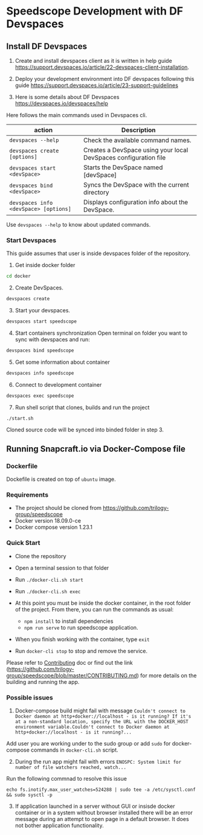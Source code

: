 # Speedscope Development with DF Devspaces

## Install DF Devspaces

1. Create and install devspaces client as it is written in help guide https://support.devspaces.io/article/22-devspaces-client-installation.

2. Deploy your development environment into DF devspaces following this guide https://support.devspaces.io/article/23-support-guidelines 

3. Here is some details about DF Devspaces https://devspaces.io/devspaces/help

Here follows the main commands used in Devspaces cli. 

|action   |Description                                                                                   |
|---------|----------------------------------------------------------------------------------------------|
|`devspaces --help`                    |Check the available command names.                               |
|`devspaces create [options]`          |Creates a DevSpace using your local DevSpaces configuration file |
|`devspaces start <devSpace>`          |Starts the DevSpace named \[devSpace\]                           |
|`devspaces bind <devSpace>`           |Syncs the DevSpace with the current directory                    |
|`devspaces info <devSpace> [options]` |Displays configuration info about the DevSpace.                  |

Use `devspaces --help` to know about updated commands.


### Start Devspaces 

This guide assumes that user is inside devspaces folder of the repository.

1. Get inside docker folder

```bash
cd docker
```

2.  Create DevSpaces.

```bash
devspaces create
```

3. Start your devspaces.
```bash
devspaces start speedscope
```

4. Start containers synchronization
Open terminal on folder you want to sync with devspaces and run:

```bash
devspaces bind speedscope
```
5. Get some information about container 

```bash
devspaces info speedscope
```

6. Connect to development container

```bash
devspaces exec speedscope
```

7. Run shell script that clones, builds and run the project

```bash
./start.sh
```

Cloned source code will be synced into binded folder in step 3.


## Running Snapcraft.io via Docker-Compose file

### Dockerfile
 Dockefile is created on top of `ubuntu` image.
 
### Requirements
 - The project should be cloned from https://github.com/trilogy-group/speedscope
 - Docker version 18.09.0-ce
 - Docker compose version 1.23.1
  
### Quick Start
- Clone the repository
- Open a terminal session to that folder
- Run `./docker-cli.sh start`
- Run `./docker-cli.sh exec`
- At this point you must be inside the docker container, in the root folder of the project. From there, you can run the commands as usual:	
	- `npm install` to install dependencies
    - `npm run serve` to run speedscope application.
	
- When you finish working with the container, type `exit`
- Run `docker-cli stop` to stop and remove the service.
 
 Please refer to [Contributing](../CONTRIBUTING.md) doc or find out the link (https://github.com/trilogy-group/speedscope/blob/master/CONTRIBUTING.md) for more details on the building and running the app.

### Possible issues
 1. Docker-compose build might fail with message
```Couldn't connect to Docker daemon at http+docker://localhost - is it running? If it's at a non-standard location, specify the URL with the DOCKER_HOST environment variable.Couldn't connect to Docker daemon at http+docker://localhost - is it running?...```

Add user you are working under to the sudo group or add `sudo` for docker-compose commands in `docker-cli.sh` script.

 2. During the run app might fail with errors 
```ENOSPC: System limit for number of file watchers reached, watch...```

Run the following commnad to resolve this issue

```echo fs.inotify.max_user_watches=524288 | sudo tee -a /etc/sysctl.conf && sudo sysctl -p```

 3. If application launched in a server without GUI or insisde docker container or in a system without browser installed there will be an error message during an attempt to open page in a default browser. It does not bother application functionality.
